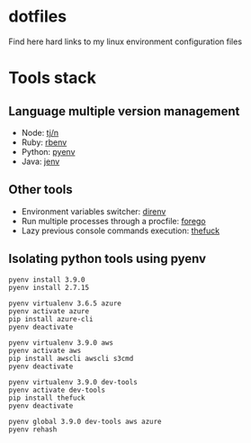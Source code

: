 # dotfiles
Find here hard links to my linux environment configuration files

# Tools stack

## Language multiple version management
- Node: [tj/n](https://github.com/tj/n)
- Ruby: [rbenv](https://github.com/rbenv/rbenv)
- Python: [pyenv](https://github.com/pyenv/pyenv)
- Java: [jenv](http://www.jenv.be/)

## Other tools
- Environment variables switcher: [direnv](https://direnv.net/)
- Run multiple processes through a procfile: [forego](https://github.com/ddollar/forego)
- Lazy previous console commands execution: [thefuck](https://github.com/nvbn/thefuck)

## Isolating python tools using pyenv
```
pyenv install 3.9.0
pyenv install 2.7.15

pyenv virtualenv 3.6.5 azure
pyenv activate azure
pip install azure-cli
pyenv deactivate

pyenv virtualenv 3.9.0 aws
pyenv activate aws
pip install awscli awscli s3cmd
pyenv deactivate

pyenv virtualenv 3.9.0 dev-tools
pyenv activate dev-tools
pip install thefuck
pyenv deactivate

pyenv global 3.9.0 dev-tools aws azure
pyenv rehash
```
